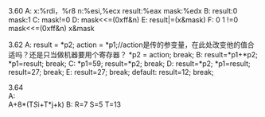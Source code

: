 3.60
A:
	x:%rdi，%r8
	n:%esi,%ecx
	result:%eax
	mask:%edx
B:
	result:0
	mask:1
C:
	mask!=0
D:
	mask<<=(0xff&n)
E:
	result|=(x&mask)
F:
	0
	1	!=0	mask<<=(0xff&n)
	x&mask

3.62
A:
	result = *p2;
	action = *p1;//action是传的参变量，在此处改变他的值合适吗？还是只当做机器要用个寄存器？
	*p2 = action;
	break;
B:
	result=*p1+*p2;
	*p1=result;
	break;
C:
	*p1=59;
	result=*p2;
	break;
D:
	result=*p2;
	*p1=result;
	result=27;
	break;
E:
	result=27;
	break;
default:
	result=12;
	break;


3.64     
A:	
	A+8*(T*S*i+T*j+k)
B:
	R=7
	S=5 
	T=13
